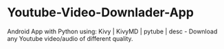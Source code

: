 # Youtube-Video-Downlader-App
Android App with Python using: Kivy | KivyMD | pytube | desc - Download any Youtube video/audio of different quality.

